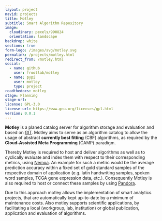 ```yaml
---
layout: project
navid: projects
title: Motley
subtitle: Smart Algorithm Repository
image:
  cloudinary: pexels/990824
  orientation: landscape
backdrop: white
sections: true
form-logo: /images/svg/motley.svg
permalink: /projects/motley.html
redirect_from: /motley.html
social:
  - name: github
    user: frootlab/motley
  - name: pypi
    user: motley
    type: project
readthedocs: motley
stage: Planning
stage-url:
license: GPL-3.0
license-url: https://www.gnu.org/licenses/gpl.html
version: 0.0.1
---
```


**Motley** is a planed catalog server for algorithm storage and evaluation and
based on [GIT](https://git-scm.com/). Motley aims to serve as an algorithm
catalog to allow the usage of abstract **currently best fitting** (CBF)
algorithms, as required by the **Cloud-Assisted Meta Programming** (CAMP)
paradigm.

Thereby Motley is required to host and deliver algorithms as well as to
cyclically evaluate and index them with respect to their corresponding metrics,
using [Nemoa](https://github.com/frootlab/nemoa). An example for such a metric
would be the average prediction accuracy within a fixed set of gold standard
samples of the respective domain of application (e.g. latin handwriting samples,
spoken word samples, TCGA gene expression data, etc.). Consequently Motley is
also required to host or connect these samples by using
[Pandora](https://github.com/frootlab/pandora).

Due to this approach motley allows the implementation of smart analytics
projects, that are automatically kept up-to-date by a minimum of maintenance
costs. Also motley supports scientific applications, by facilitating a local
(workgroup, lab, institution) or global publication, application and evaluation
of algorithms.
